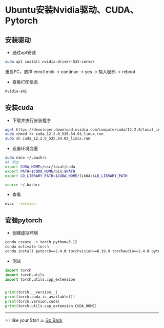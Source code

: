 # Ubuntu安装Nvidia驱动、CUDA、Pytorch

## 安装驱动

- 通过apt安装

```bash
sudo apt install nvidia-driver-535-server
```

重启PC，选择 enroll mok -> continue -> yes -> 输入密码 -> reboot

- 查看打印信息

```bash
nvidia-smi
```

## 安装cuda

- 下载并执行安装程序

```bash
wget https://developer.download.nvidia.com/compute/cuda/12.2.0/local_installers/cuda_12.2.0_535.54.03_linux.run
sudo chmod +x cuda_12.2.0_535.54.03_linux.run
sudo sh cuda_12.2.0_535.54.03_linux.run
```

- 设置环境变量

```bash
sudo nano ~/.bashrc
## 添加
export CUDA_HOME=/usr/local/cuda
export PATH=$CUDA_HOME/bin:$PATH
export LD_LIBRARY_PATH=$CUDA_HOME/lib64:$LD_LIBRARY_PATH

source ~/.bashrc
```

- 查看

```bash
nvcc --version
```

## 安装pytorch

- 创建虚拟环境

```bash
conda create -n torch python=3.12
conda activate torch
conda install pytorch==2.4.0 torchvision==0.19.0 torchaudio==2.4.0 pytorch-cuda=12.4 -c pytorch -c nvidia
```

- 测试

```python
import torch
import torch.utils
import torch.utils.cpp_extension


print(torch.__version__)
print(torch.cuda.is_available())
print(torch.version.cuda)
print(torch.utils.cpp_extension.CUDA_HOME)
```

***
⭐ I like your Star!
🔙 [Go Back](README.md)
